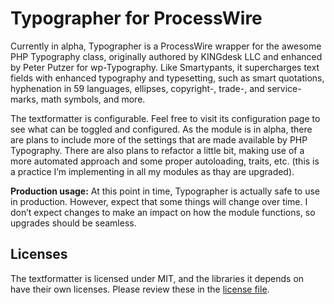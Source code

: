 # Typographer for ProcessWire

Currently in alpha, Typographer is a ProcessWire wrapper for the awesome PHP Typography class, originally authored by KINGdesk LLC and enhanced by Peter Putzer for wp-Typography. Like Smartypants, it supercharges text fields with enhanced typography and typesetting, such as smart quotations, hyphenation in 59 languages, ellipses, copyright-, trade-, and service-marks, math symbols, and more.

The textformatter is configurable. Feel free to visit its configuration page to see what can be toggled and configured. As the module is in alpha, there are plans to include more of the settings that are made available by PHP Typography. There are also plans to refactor a little bit, making use of a more automated approach and some proper autoloading, traits, etc. (this is a practice I’m implementing in all my modules as thay are upgraded).

**Production usage:** At this point in time, Typographer is actually safe to use in production. However, expect that some things will change over time. I don’t expect changes to make an impact on how the module functions, so upgrades should be seamless.

## Licenses

The textformatter is licensed under MIT, and the libraries it depends on have their own licenses. Please review these in the [license file](LICENSE.md).